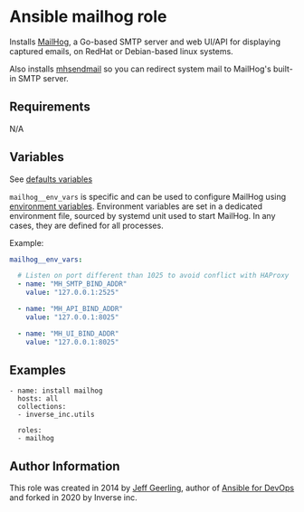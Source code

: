 # Ansible mailhog role

Installs [MailHog](https://github.com/mailhog/MailHog), a Go-based SMTP server and web UI/API for displaying captured emails, on RedHat or Debian-based linux systems.

Also installs [mhsendmail](https://github.com/mailhog/mhsendmail) so you can redirect system mail to MailHog's built-in SMTP server.

## Requirements

N/A

## Variables

See [defaults variables](defaults/main.yml)

`mailhog__env_vars` is specific and can be used to configure MailHog using
[environment
variables](https://github.com/mailhog/MailHog/blob/master/docs/CONFIG.md). Environment
variables are set in a dedicated environment file, sourced by systemd unit
used to start MailHog. In any cases, they are defined for all processes.

Example:

```yaml
mailhog__env_vars:

  # Listen on port different than 1025 to avoid conflict with HAProxy
  - name: "MH_SMTP_BIND_ADDR"
    value: "127.0.0.1:2525"

  - name: "MH_API_BIND_ADDR"
    value: "127.0.0.1:8025"

  - name: "MH_UI_BIND_ADDR"
    value: "127.0.0.1:8025"
``` 

## Examples

```
- name: install mailhog
  hosts: all
  collections:
  - inverse_inc.utils
  
  roles:
  - mailhog
```

## Author Information

This role was created in 2014 by [Jeff
Geerling](https://www.jeffgeerling.com/), author of [Ansible for
DevOps](https://www.ansiblefordevops.com/) and forked in 2020 by Inverse inc.
